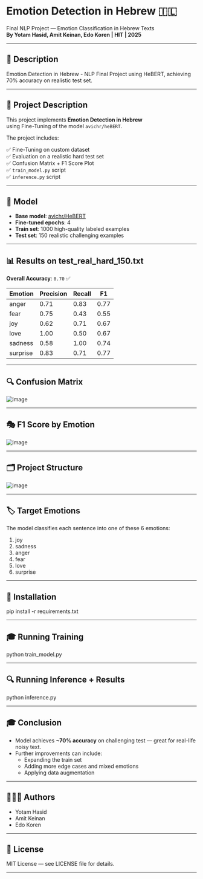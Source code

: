 # Emotion Detection in Hebrew 🇮🇱

Final NLP Project — Emotion Classification in Hebrew Texts  
**By Yotam Hasid, Amit Keinan, Edo Koren | HIT | 2025** 

---

## 🔖  Description

Emotion Detection in Hebrew - NLP Final Project using HeBERT, achieving 70% accuracy on realistic test set. 

---

## 🎯 Project Description

This project implements **Emotion Detection in Hebrew**  
using Fine-Tuning of the model `avichr/heBERT`.

The project includes:

✅ Fine-Tuning on custom dataset  
✅ Evaluation on a realistic hard test set  
✅ Confusion Matrix + F1 Score Plot  
✅ `train_model.py` script  
✅ `inference.py` script

---

## 🧠 Model

- **Base model**: [avichr/HeBERT](https://huggingface.co/avichr/heBERT)
- **Fine-tuned epochs**: 4
- **Train set**: 1000 high-quality labeled examples
- **Test set**: 150 realistic challenging examples

---

## 📊 Results on test_real_hard_150.txt

**Overall Accuracy**: `0.70` ✅

| Emotion    | Precision | Recall | F1  |
|------------|-----------|--------|-----|
| anger      | 0.71      | 0.83   | 0.77 |
| fear       | 0.75      | 0.43   | 0.55 |
| joy        | 0.62      | 0.71   | 0.67 |
| love       | 1.00      | 0.50   | 0.67 |
| sadness    | 0.58      | 1.00   | 0.74 |
| surprise   | 0.83      | 0.71   | 0.77 |

---

## 🔍 Confusion Matrix

![image](https://github.com/user-attachments/assets/247cb6a4-f698-4192-a3a4-585f25dc2a70)


---

## 🎭 F1 Score by Emotion

![image](https://github.com/user-attachments/assets/3f388e49-1116-4668-94a9-bec1d0dfde43)


---

## 🗂 Project Structure

![image](https://github.com/user-attachments/assets/e0e7f67f-3832-4d2f-9a08-bc155592531b)


---

## 🏷️ Target Emotions

The model classifies each sentence into one of these 6 emotions:

1. joy  
2. sadness  
3. anger  
4. fear  
5. love  
6. surprise

---

## 🚀 Installation


pip install -r requirements.txt


---

## 🎓 Running Training


python train_model.py


---

## 🔍 Running Inference + Results


python inference.py


---

## 🎓 Conclusion

- Model achieves **~70% accuracy** on challenging test — great for real-life noisy text.
- Further improvements can include:
    - Expanding the train set
    - Adding more edge cases and mixed emotions
    - Applying data augmentation

---

## 👨🏻‍💻 Authors

* Yotam Hasid  
* Amit Keinan  
* Edo Koren  

---

## 📜 License

MIT License — see LICENSE file for details.

---
